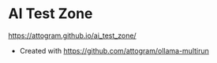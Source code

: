 # AI Test Zone

https://attogram.github.io/ai_test_zone/

* Created with https://github.com/attogram/ollama-multirun
